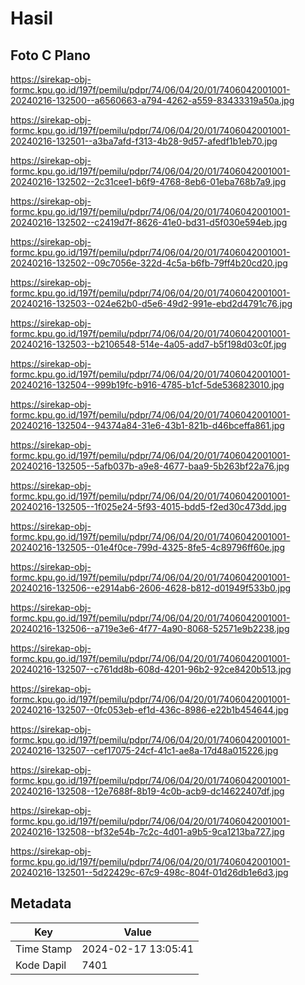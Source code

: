 # Hasil

## Foto C Plano

https://sirekap-obj-formc.kpu.go.id/197f/pemilu/pdpr/74/06/04/20/01/7406042001001-20240216-132500--a6560663-a794-4262-a559-83433319a50a.jpg

https://sirekap-obj-formc.kpu.go.id/197f/pemilu/pdpr/74/06/04/20/01/7406042001001-20240216-132501--a3ba7afd-f313-4b28-9d57-afedf1b1eb70.jpg

https://sirekap-obj-formc.kpu.go.id/197f/pemilu/pdpr/74/06/04/20/01/7406042001001-20240216-132502--2c31cee1-b6f9-4768-8eb6-01eba768b7a9.jpg

https://sirekap-obj-formc.kpu.go.id/197f/pemilu/pdpr/74/06/04/20/01/7406042001001-20240216-132502--c2419d7f-8626-41e0-bd31-d5f030e594eb.jpg

https://sirekap-obj-formc.kpu.go.id/197f/pemilu/pdpr/74/06/04/20/01/7406042001001-20240216-132502--09c7056e-322d-4c5a-b6fb-79ff4b20cd20.jpg

https://sirekap-obj-formc.kpu.go.id/197f/pemilu/pdpr/74/06/04/20/01/7406042001001-20240216-132503--024e62b0-d5e6-49d2-991e-ebd2d4791c76.jpg

https://sirekap-obj-formc.kpu.go.id/197f/pemilu/pdpr/74/06/04/20/01/7406042001001-20240216-132503--b2106548-514e-4a05-add7-b5f198d03c0f.jpg

https://sirekap-obj-formc.kpu.go.id/197f/pemilu/pdpr/74/06/04/20/01/7406042001001-20240216-132504--999b19fc-b916-4785-b1cf-5de536823010.jpg

https://sirekap-obj-formc.kpu.go.id/197f/pemilu/pdpr/74/06/04/20/01/7406042001001-20240216-132504--94374a84-31e6-43b1-821b-d46bceffa861.jpg

https://sirekap-obj-formc.kpu.go.id/197f/pemilu/pdpr/74/06/04/20/01/7406042001001-20240216-132505--5afb037b-a9e8-4677-baa9-5b263bf22a76.jpg

https://sirekap-obj-formc.kpu.go.id/197f/pemilu/pdpr/74/06/04/20/01/7406042001001-20240216-132505--1f025e24-5f93-4015-bdd5-f2ed30c473dd.jpg

https://sirekap-obj-formc.kpu.go.id/197f/pemilu/pdpr/74/06/04/20/01/7406042001001-20240216-132505--01e4f0ce-799d-4325-8fe5-4c89796ff60e.jpg

https://sirekap-obj-formc.kpu.go.id/197f/pemilu/pdpr/74/06/04/20/01/7406042001001-20240216-132506--e2914ab6-2606-4628-b812-d01949f533b0.jpg

https://sirekap-obj-formc.kpu.go.id/197f/pemilu/pdpr/74/06/04/20/01/7406042001001-20240216-132506--a719e3e6-4f77-4a90-8068-52571e9b2238.jpg

https://sirekap-obj-formc.kpu.go.id/197f/pemilu/pdpr/74/06/04/20/01/7406042001001-20240216-132507--c761dd8b-608d-4201-96b2-92ce8420b513.jpg

https://sirekap-obj-formc.kpu.go.id/197f/pemilu/pdpr/74/06/04/20/01/7406042001001-20240216-132507--0fc053eb-ef1d-436c-8986-e22b1b454644.jpg

https://sirekap-obj-formc.kpu.go.id/197f/pemilu/pdpr/74/06/04/20/01/7406042001001-20240216-132507--cef17075-24cf-41c1-ae8a-17d48a015226.jpg

https://sirekap-obj-formc.kpu.go.id/197f/pemilu/pdpr/74/06/04/20/01/7406042001001-20240216-132508--12e7688f-8b19-4c0b-acb9-dc14622407df.jpg

https://sirekap-obj-formc.kpu.go.id/197f/pemilu/pdpr/74/06/04/20/01/7406042001001-20240216-132508--bf32e54b-7c2c-4d01-a9b5-9ca1213ba727.jpg

https://sirekap-obj-formc.kpu.go.id/197f/pemilu/pdpr/74/06/04/20/01/7406042001001-20240216-132501--5d22429c-67c9-498c-804f-01d26db1e6d3.jpg


## Metadata

| Key        | Value               |
| ---------- | ------------------- |
| Time Stamp | 2024-02-17 13:05:41 |
| Kode Dapil | 7401                |



